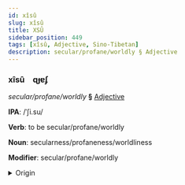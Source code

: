 ```yaml
---
id: xîsû
slug: xîsû
title: XSÛ
sidebar_position: 449
tags: [xîsû, Adjective, Sino-Tibetan]
description: secular/profane/worldly § Adjective
---
```


### xîsû&emsp;<span kind="abugida">ɋɟɐʄ</span>

*secular/profane/worldly* **§** [Adjective](../../tags/Adjective)

**IPA**: /ˈʃi.su/

**Verb**: to be secular/profane/worldly

**Noun**: secularness/profaneness/worldliness

**Modifier**: secular/profane/worldly

<details>
    <summary>Origin</summary>
    Mandarin 世俗 shìsú /ʂʐ̩⁵¹ su³⁵/<br/>
    <em>Sino-Tibetan Language Family</em>
</details>